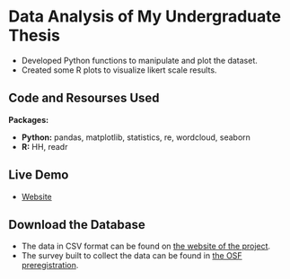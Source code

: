 # Data Analysis of My Undergraduate Thesis 
* Developed Python functions to manipulate and plot the dataset.
* Created some R plots to visualize likert scale results. 

## Code and Resourses Used
**Packages:** 
  - **Python:** pandas, matplotlib, statistics, re, wordcloud, seaborn 
  - **R:** HH, readr

## Live Demo
- [Website](francosbenitez.github.io/thesis)

## Download the Database
* The data in CSV format can be found on [the website of the project](https://francosbenitez.github.io/thesis/).
* The survey built to collect the data can be found in [the OSF preregistration](https://osf.io/rg4dm/).



